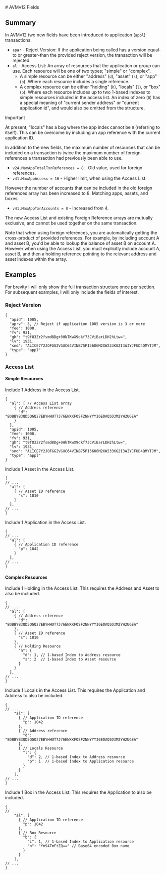 # AVMv12 Fields

## Summary

In AVMv12 two new fields have been introduced to application (`appl`) transactions.
 * `apar` - Reject Version: If the application being called has a version equal-to or greater-than the provided reject version, the transaction will be rejected.
 * `al` - Access List: An array of resources that the application or group can use. Each resource will be one of two types; "simple" or "complex".
   * A simple resource can be either "address" (`d`), "asset" (`s`), or "app" (`p`). Where each resource includes a single reference.
   * A complex resource can be either "holding" (`h`), "locals" (`l`), or "box" (`b`). Where each resource includes up to two 1-based indexes to simple resources included in the access list. An index of zero (`0`) has a special meaning of "current sender address" or "current application id", and would also be omitted from the structure.

> [!IMPORTANT]
> At present, "locals" has a bug where the app index cannot be `0` (referring to itself). This can be overcome by including an app reference with the current application ID.

In addition to the new fields, the maximum number of resources that can be included on a transaction is twice the maximum number of foreign references a transaction had previously been able to use.
 * `v24.MaxAppTotalTxnReferences = 8` - Old value, used for foreign references.
 * `v41.MaxAppAccess = 16` - Higher limit, when using the Access List.

However the number of accounts that can be included in the old foreign references array has been increased to 8. Matching apps, assets, and boxes.
 * `v41.MaxAppTxnAccounts = 8` - Increased from 4.

The new Access List and existing Foreign Reference arrays are mutually exclusive, and cannot be used together on the same transaction.

Note that when using foreign references, you are automatically getting the cross-product of provided references. For example, by including account A and asset B, you'd be able to lookup the balance of asset B on account A. However when using the Access List, you must explicitly include account A, asset B, and then a holding reference pointing to the relevant address and asset indexes within the array.

## Examples

For brevity I will only show the full transaction structure once per section. For subsequent examples, I will only include the fields of interest.

### Reject Version

```jsonc
{
  "apid": 1005,
  "aprv": 3, // Reject if application 1005 version is 3 or more
  "fee": 1000,
  "fv": 931,
  "gh": "t9fO3Zr2fsmd8Dg+0HkTKwX9dkf73CViBarLDH2hLtw=",
  "lv": 1931,
  "snd": "ALICE7Y2JOFGG2VGUC64VINB75PI56O6M2XW233KG2I3AIYJFUD4QMYTJM",
  "type": "appl"
}
```

### Access List

#### Simple Resources

Include 1 Address in the Access List.

```jsonc
{
  "al": [ // Access List array
    { // Address reference
      "d": "BOBBYB3QD5QGQ27EBYHHUT7J76EWXKFOSF2NNYYYI6EOAQ5D3M2YW2UGEA"
    }
  ],
  "apid": 1005,
  "fee": 1000,
  "fv": 931,
  "gh": "t9fO3Zr2fsmd8Dg+0HkTKwX9dkf73CViBarLDH2hLtw=",
  "lv": 1931,
  "snd": "ALICE7Y2JOFGG2VGUC64VINB75PI56O6M2XW233KG2I3AIYJFUD4QMYTJM",
  "type": "appl"
}
```

Include 1 Asset in the Access List.

```jsonc
{
// ...
  "al": [
    { // Asset ID reference
      "s": 1010
    }
  ],
// ...
}
```

Include 1 Application in the Access List.

```jsonc
{
// ...
  "al": [
    { // Application ID reference
      "p": 1042
    }
  ],
// ...
}
```

#### Complex Resources

Include 1 Holding in the Access List. This requires the Address and Asset to also be included.

```jsonc
{
// ...
  "al": [
    { // Address reference
      "d": "BOBBYB3QD5QGQ27EBYHHUT7J76EWXKFOSF2NNYYYI6EOAQ5D3M2YW2UGEA"
    },
    { // Asset ID reference
      "s": 1010
    },
    { // Holding Resource
      "h": {
        "d": 1, // 1-based Index to Address resource
        "s": 2  // 1-based Index to Asset resource
      }
    }
  ],
// ...
}
```

Include 1 Locals in the Access List. This requires the Application and Address to also be included.

```jsonc
{
// ...
    "al": [
      { // Application ID reference
        "p": 1042
      },
      { // Address reference
        "d": "BOBBYB3QD5QGQ27EBYHHUT7J76EWXKFOSF2NNYYYI6EOAQ5D3M2YW2UGEA"
      },
      { // Locals Resource
        "l": {
          "d": 2, // 1-based Index to Address resource
          "p": 1  // 1-based Index to Application resource
        }
      }
    ],
// ...
}
```

Include 1 Box in the Access List. This requires the Application to also be included.

```jsonc
{
// ...
    "al": [
      { // Application ID reference
        "p": 1042
      },
      { // Box Resource
        "b": {
          "i": 1, // 1-based Index to Application resource
          "n": "Ym94TmFtZQ==" // Base64 encoded Box name
        }
      }
    ],
// ...
}
```
